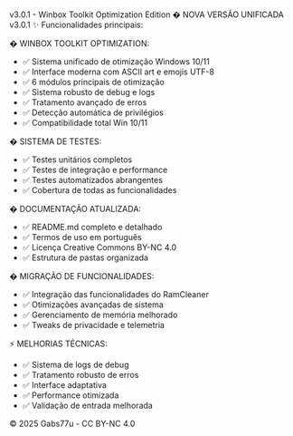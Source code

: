 v3.0.1 - Winbox Toolkit Optimization Edition
� NOVA VERSÃO UNIFICADA v3.0.1
✨ Funcionalidades principais:

� WINBOX TOOLKIT OPTIMIZATION:
- ✅ Sistema unificado de otimização Windows 10/11
- ✅ Interface moderna com ASCII art e emojis UTF-8
- ✅ 6 módulos principais de otimização
- ✅ Sistema robusto de debug e logs
- ✅ Tratamento avançado de erros
- ✅ Detecção automática de privilégios
- ✅ Compatibilidade total Win 10/11

� SISTEMA DE TESTES:
- ✅ Testes unitários completos
- ✅ Testes de integração e performance
- ✅ Testes automatizados abrangentes
- ✅ Cobertura de todas as funcionalidades

� DOCUMENTAÇÃO ATUALIZADA:
- ✅ README.md completo e detalhado
- ✅ Termos de uso em português
- ✅ Licença Creative Commons BY-NC 4.0
- ✅ Estrutura de pastas organizada

� MIGRAÇÃO DE FUNCIONALIDADES:
- ✅ Integração das funcionalidades do RamCleaner
- ✅ Otimizações avançadas de sistema
- ✅ Gerenciamento de memória melhorado
- ✅ Tweaks de privacidade e telemetria

⚡ MELHORIAS TÉCNICAS:
- ✅ Sistema de logs de debug
- ✅ Tratamento robusto de erros
- ✅ Interface adaptativa
- ✅ Performance otimizada
- ✅ Validação de entrada melhorada

© 2025 Gabs77u - CC BY-NC 4.0
